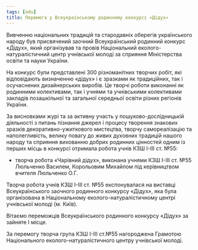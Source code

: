 ```yaml
---
tags: [edu]
title: Перемога у Всеукраїнському родинному конкурсі «Дідух»
---
```


Вивченню національних традицій та стародавніх оберегів українського народу був присвячений заочний Всеукраїнський родинний конкурс «Дідух», який організував та провів Національний еколого-натуралістичний центр учнівської молоді за сприяння Міністерства освіти та науки України.

На конкурс були представлені 300 різноманітних творчих робіт, які відповідають визначенню «дідух» і є зразками як традиційних, так і осучаснених дизайнерських виробів. Це творчі роботи виконанні як родинними колективами, так і учнями та учнівськими колективами закладів позашкільної та загальної середньої освіти різних регіонів України.

За висновками журі та за активну участь у пошуково-дослідницькій діяльності з питань пізнання джерел і процесу творення знакових зразків декоративно-ужиткового мистецтва, творчу самореалізацію та наполегливість, велику повагу до живих духовних традицій нашого народу та сприяння вихованню добрих родинних цінностей одним із перших місць в конкурсі отримала робота учнів КЗШ І-ІІІ ст. №55:

- творча робота «Чарівний дідух», виконана учнями КЗШ І-ІІІ ст. №55 Люльченко Василем, Корольовим Михайлом під керівництвом вчителя Люльченко О.Г.

Творча робота учнів КЗШ І-ІІІ ст. №55 експонувалася на виставці Всеукраїнського заочного родинного конкурсу «Дідух», яка була організована в Національному еколого-натуралістичному центрі учнівської молоді (м. Київ).

Вітаємо переможців Всеукраїнського родинного конкурсу «Дідух» за зайняте І місце.

За перемогу творча група КЗШ І-ІІІ ст.№55 нагороджена Грамотою Національного еколого-натуралістичного центру учнівської молоді.

<slideshow id="72157691614395371"></slideshow>
